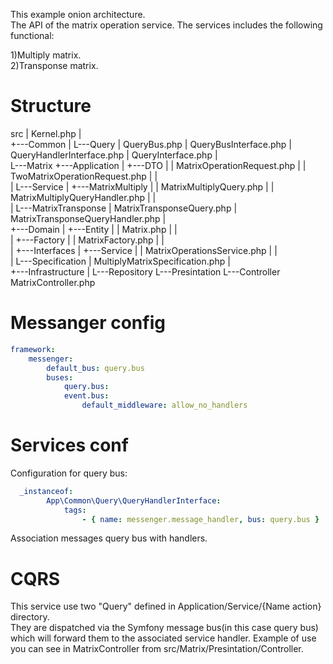 This example onion architecture.<br>
The API of the matrix operation service. The services includes the following functional:<br>

1)Multiply matrix.<br>
2)Transponse matrix.<br>

# Structure
src
|   Kernel.php
|   
+---Common
|   L---Query
|           QueryBus.php
|           QueryBusInterface.php
|           QueryHandlerInterface.php
|           QueryInterface.php
|           
L---Matrix
    +---Application
    |   +---DTO
    |   |       MatrixOperationRequest.php
    |   |       TwoMatrixOperationRequest.php
    |   |       
    |   L---Service
    |       +---MatrixMultiply
    |       |       MatrixMultiplyQuery.php
    |       |       MatrixMultiplyQueryHandler.php
    |       |       
    |       L---MatrixTransponse
    |               MatrixTransponseQuery.php
    |               MatrixTransponseQueryHandler.php
    |               
    +---Domain
    |   +---Entity
    |   |       Matrix.php
    |   |       
    |   +---Factory
    |   |       MatrixFactory.php
    |   |       
    |   +---Interfaces
    |   +---Service
    |   |       MatrixOperationsService.php
    |   |       
    |   L---Specification
    |           MultiplyMatrixSpecification.php
    |           
    +---Infrastructure
    |   L---Repository
    L---Presintation
        L---Controller
                MatrixController.php
                

# Messanger config
```yaml
framework:
    messenger:
        default_bus: query.bus
        buses:
            query.bus:
            event.bus:
                default_middleware: allow_no_handlers
```
# Services conf
Configuration for query bus:<br>
```yaml
  _instanceof:
        App\Common\Query\QueryHandlerInterface:
            tags:
                - { name: messenger.message_handler, bus: query.bus }
```
Association messages query bus with handlers.<br>

# CQRS
This service use two "Query" defined in Application/Service/{Name action} directory.<br>
They are dispatched via the Symfony message bus(in this case query bus) which will forward them to the associated service handler.
Example of use you can see in MatrixController from src/Matrix/Presintation/Controller.

